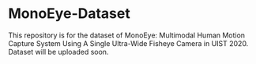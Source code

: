 # MonoEye-Dataset

This repository is for the dataset of MonoEye: Multimodal Human Motion Capture System Using A Single Ultra-Wide Fisheye Camera in UIST 2020.
Dataset will be uploaded soon.
